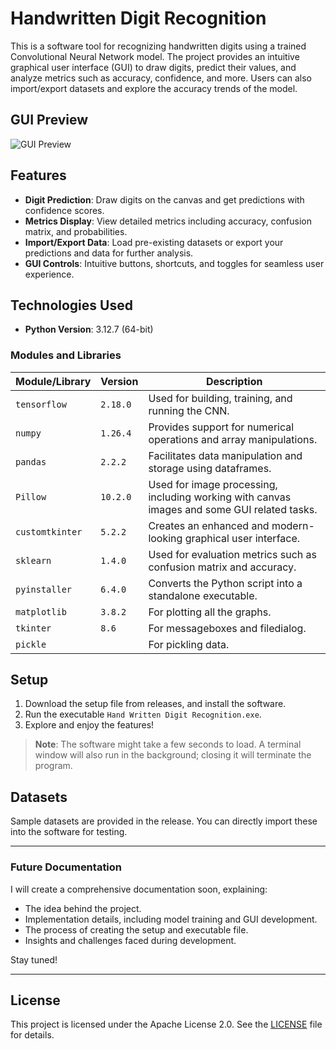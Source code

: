 # Handwritten Digit Recognition

This is a software tool for recognizing handwritten digits using a trained Convolutional Neural Network model. The project provides an intuitive graphical user interface (GUI) to draw digits, predict their values, and analyze metrics such as accuracy, confidence, and more. Users can also import/export datasets and explore the accuracy trends of the model.

## GUI Preview
![GUI Preview](https://github.com/user-attachments/assets/1d2980ea-9138-49b2-add2-814895823e8a)

## Features
- **Digit Prediction**: Draw digits on the canvas and get predictions with confidence scores.
- **Metrics Display**: View detailed metrics including accuracy, confusion matrix, and probabilities.
- **Import/Export Data**: Load pre-existing datasets or export your predictions and data for further analysis.
- **GUI Controls**: Intuitive buttons, shortcuts, and toggles for seamless user experience.

## Technologies Used
- **Python Version**: 3.12.7 (64-bit)

### Modules and Libraries
| Module/Library       | Version       | Description                                                        |
|----------------------|---------------|--------------------------------------------------------------------|
| `tensorflow`         | `2.18.0`      | Used for building, training, and running the CNN.                  |
| `numpy`              | `1.26.4`      | Provides support for numerical operations and array manipulations. |
| `pandas`             | `2.2.2`       | Facilitates data manipulation and storage using dataframes.        |
| `Pillow`             | `10.2.0`      | Used for image processing, including working with canvas images and some GUI related tasks.|
| `customtkinter`      | `5.2.2`       | Creates an enhanced and modern-looking graphical user interface.   |
| `sklearn`            | `1.4.0`       | Used for evaluation metrics such as confusion matrix and accuracy. |
| `pyinstaller`        | `6.4.0`       | Converts the Python script into a standalone executable.           |
| `matplotlib`         | `3.8.2`       | For plotting all the graphs.                                       |
| `tkinter`            | `8.6`         | For messageboxes and filedialog.                                   |
| `pickle`             |               | For pickling data.                                                 |

## Setup
1. Download the setup file from releases, and install the software.
2. Run the executable `Hand Written Digit Recognition.exe`.
3. Explore and enjoy the features!

> **Note**: The software might take a few seconds to load. A terminal window will also run in the background; closing it will terminate the program.

## Datasets
Sample datasets are provided in the release. You can directly import these into the software for testing.

---

### Future Documentation
I will create a comprehensive documentation soon, explaining:
- The idea behind the project.
- Implementation details, including model training and GUI development.
- The process of creating the setup and executable file.
- Insights and challenges faced during development.

Stay tuned!

---

## License
This project is licensed under the Apache License 2.0. See the [LICENSE](https://github.com/Harshit1234G/HandWrittenDigitRecognition/blob/master/LICENSE.txt) file for details.
